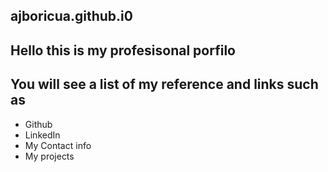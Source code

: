 ## ajboricua.github.i0

## Hello this is my profesisonal porfilo

## You will see a list of my reference and links such as 
* Github
* LinkedIn
* My Contact info
* My projects




